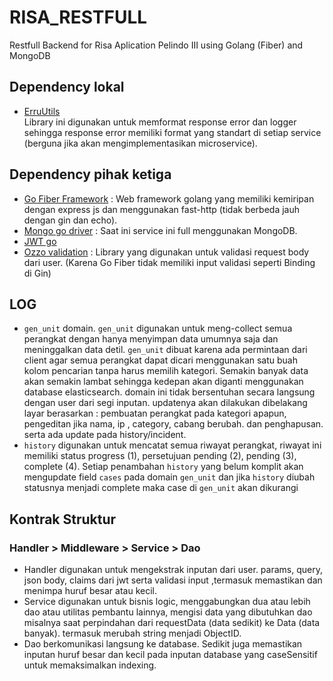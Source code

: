 # RISA_RESTFULL

Restfull Backend for Risa Aplication Pelindo III using Golang (Fiber) and MongoDB

## Dependency lokal

- [ErruUtils](https://github.com/muchlist/erru_utils_go/)  
  Library ini digunakan untuk memformat response error dan logger sehingga response error memiliki format yang standart
  di setiap service (berguna jika akan mengimplementasikan microservice).

## Dependency pihak ketiga

- [Go Fiber Framework](https://github.com/gofiber/fiber/) : Web framework golang yang memiliki kemiripan dengan express
  js dan menggunakan fast-http (tidak berbeda jauh dengan gin dan echo).
- [Mongo go driver](https://go.mongodb.org/mongo-driver/) : Saat ini service ini full menggunakan MongoDB.
- [JWT go](https://github.com/dgrijalva/jwt-go/)
- [Ozzo validation](https://github.com/go-ozzo/ozzo-validation/) : Library yang digunakan untuk validasi request body
  dari user. (Karena Go Fiber tidak memiliki input validasi seperti Binding di Gin)

## LOG

- `gen_unit` domain. `gen_unit` digunakan untuk meng-collect semua perangkat dengan hanya menyimpan data umumnya saja
  dan meninggalkan data detil.
  `gen_unit` dibuat karena ada permintaan dari client agar semua perangkat dapat dicari menggunakan satu buah kolom
  pencarian tanpa harus memilih kategori. Semakin banyak data akan semakin lambat sehingga kedepan akan diganti
  menggunakan database elasticsearch. domain ini tidak bersentuhan secara langsung dengan user dari segi inputan.
  updatenya akan dilakukan dibelakang layar berasarkan : pembuatan perangkat pada kategori apapun, pengeditan jika nama,
  ip , category, cabang berubah. dan penghapusan. serta ada update pada history/incident.
- `history` digunakan untuk mencatat semua riwayat perangkat, riwayat ini memiliki status progress (1), persetujuan
  pending (2), pending (3), complete (4). Setiap penambahan `history` yang belum komplit akan mengupdate field `cases`
  pada domain `gen_unit` dan jika `history` diubah statusnya menjadi complete maka case di `gen_unit` akan dikurangi

## Kontrak Struktur
### Handler > Middleware > Service > Dao

- Handler digunakan untuk mengekstrak inputan dari user. params, query, json body, claims dari jwt serta validasi input
  ,termasuk memastikan dan menimpa huruf besar atau kecil.
- Service digunakan untuk bisnis logic, menggabungkan dua atau lebih dao atau utilitas pembantu lainnya, mengisi data
  yang dibutuhkan dao misalnya saat perpindahan dari requestData (data sedikit) ke Data (data banyak). termasuk merubah string menjadi ObjectID.
- Dao berkomunikasi langsung ke database. Sedikit juga memastikan inputan huruf besar dan kecil pada inputan database
  yang caseSensitif untuk memaksimalkan indexing.